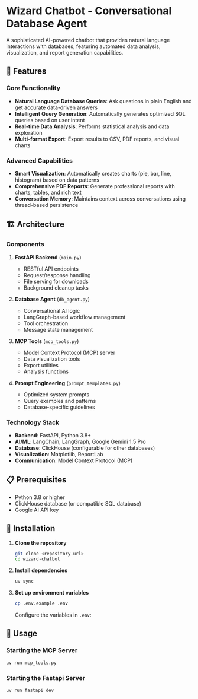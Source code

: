 # Wizard Chatbot - Conversational Database Agent

A sophisticated AI-powered chatbot that provides natural language interactions with databases, featuring automated data analysis, visualization, and report generation capabilities.

## 🌟 Features

### Core Functionality

- **Natural Language Database Queries**: Ask questions in plain English and get accurate data-driven answers
- **Intelligent Query Generation**: Automatically generates optimized SQL queries based on user intent
- **Real-time Data Analysis**: Performs statistical analysis and data exploration
- **Multi-format Export**: Export results to CSV, PDF reports, and visual charts

### Advanced Capabilities

- **Smart Visualization**: Automatically creates charts (pie, bar, line, histogram) based on data patterns
- **Comprehensive PDF Reports**: Generate professional reports with charts, tables, and rich text
- **Conversation Memory**: Maintains context across conversations using thread-based persistence

## 🏗️ Architecture

### Components

1. **FastAPI Backend** (`main.py`)

   - RESTful API endpoints
   - Request/response handling
   - File serving for downloads
   - Background cleanup tasks

2. **Database Agent** (`db_agent.py`)

   - Conversational AI logic
   - LangGraph-based workflow management
   - Tool orchestration
   - Message state management

3. **MCP Tools** (`mcp_tools.py`)

   - Model Context Protocol (MCP) server
   - Data visualization tools
   - Export utilities
   - Analysis functions

4. **Prompt Engineering** (`prompt_templates.py`)
   - Optimized system prompts
   - Query examples and patterns
   - Database-specific guidelines

### Technology Stack

- **Backend**: FastAPI, Python 3.8+
- **AI/ML**: LangChain, LangGraph, Google Gemini 1.5 Pro
- **Database**: ClickHouse (configurable for other databases)
- **Visualization**: Matplotlib, ReportLab
- **Communication**: Model Context Protocol (MCP)

## 📋 Prerequisites

- Python 3.8 or higher
- ClickHouse database (or compatible SQL database)
- Google AI API key

## 🚀 Installation

1. **Clone the repository**

   ```bash
   git clone <repository-url>
   cd wizard-chatbot
   ```

2. **Install dependencies**

   ```bash
   uv sync
   ```

3. **Set up environment variables**

   ```bash
   cp .env.example .env
   ```

   Configure the variables in `.env`:

## 🎯 Usage

### Starting the MCP Server

```bash
uv run mcp_tools.py
```

### Starting the Fastapi Server

```bash
uv run fastapi dev
```
